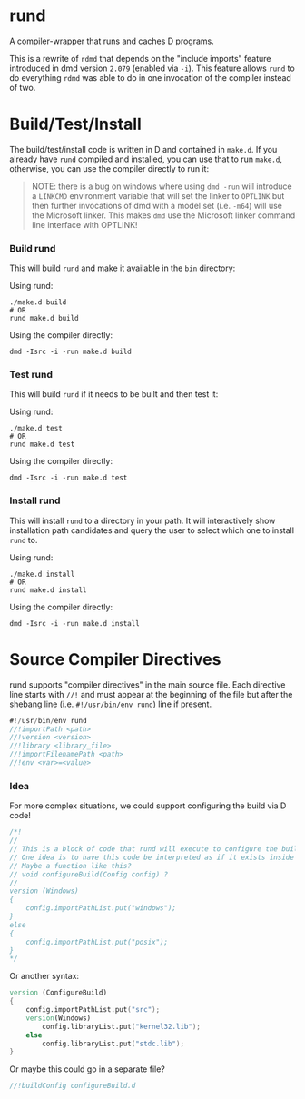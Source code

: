 # rund

A compiler-wrapper that runs and caches D programs.

This is a rewrite of `rdmd` that depends on the "include imports" feature introduced in dmd version `2.079` (enabled via `-i`). This feature allows `rund` to do everything `rdmd` was able to do in one invocation of the compiler instead of two.

# Build/Test/Install

The build/test/install code is written in D and contained in `make.d`.  If you already have `rund` compiled and installed, you can use that to run `make.d`, otherwise, you can use the compiler directly to run it:

> NOTE: there is a bug on windows where using `dmd -run` will introduce a `LINKCMD` environment variable that will set the linker to `OPTLINK` but then further invocations of dmd with a model set (i.e. `-m64`) will use the Microsoft linker.  This makes `dmd` use the Microsoft linker command line interface with OPTLINK!

### Build rund
This will build `rund` and make it available in the `bin` directory:

Using rund:
```
./make.d build
# OR
rund make.d build
```
Using the compiler directly:
```
dmd -Isrc -i -run make.d build
```

### Test rund
This will build `rund` if it needs to be built and then test it:

Using rund:
```
./make.d test
# OR
rund make.d test
```
Using the compiler directly:
```
dmd -Isrc -i -run make.d test
```

### Install rund
This will install `rund` to a directory in your path.  It will interactively show installation path candidates and query the user to select which one to install `rund` to.

Using rund:
```
./make.d install
# OR
rund make.d install
```
Using the compiler directly:
```
dmd -Isrc -i -run make.d install
```

# Source Compiler Directives

rund supports "compiler directives" in the main source file.  Each directive line starts with `//!` and must appear at the beginning of the file but after the shebang line (i.e. `#!/usr/bin/env rund`) line if present.

```D
#!/usr/bin/env rund
//!importPath <path>
//!version <version>
//!library <library_file>
//!importFilenamePath <path>
//!env <var>=<value>
```

### Idea

For more complex situations, we could support configuring the build via D code!
```D
/*!
//
// This is a block of code that rund will execute to configure the build.
// One idea is to have this code be interpreted as if it exists inside a function.
// Maybe a function like this?
// void configureBuild(Config config) ?
//
version (Windows)
{
    config.importPathList.put("windows");
}
else
{
    config.importPathList.put("posix");
}
*/
```
Or another syntax:
```D
version (ConfigureBuild)
{
    config.importPathList.put("src");
    version(Windows)
        config.libraryList.put("kernel32.lib");
    else
        config.libraryList.put("stdc.lib");
}
```
Or maybe this could go in a separate file?
```D
//!buildConfig configureBuild.d
```
